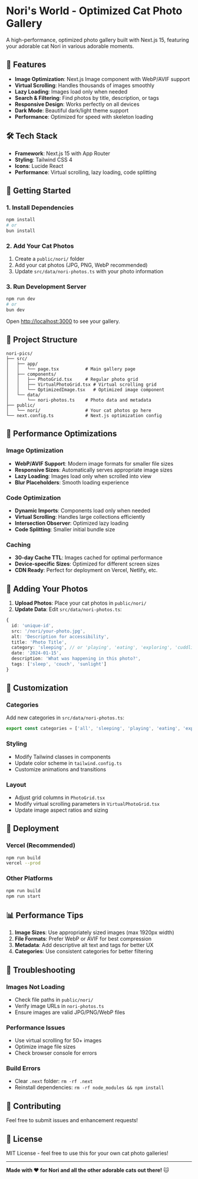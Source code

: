 # Nori's World - Optimized Cat Photo Gallery

A high-performance, optimized photo gallery built with Next.js 15, featuring your adorable cat Nori in various adorable moments.

## 🚀 Features

- **Image Optimization**: Next.js Image component with WebP/AVIF support
- **Virtual Scrolling**: Handles thousands of images smoothly
- **Lazy Loading**: Images load only when needed
- **Search & Filtering**: Find photos by title, description, or tags
- **Responsive Design**: Works perfectly on all devices
- **Dark Mode**: Beautiful dark/light theme support
- **Performance**: Optimized for speed with skeleton loading

## 🛠️ Tech Stack

- **Framework**: Next.js 15 with App Router
- **Styling**: Tailwind CSS 4
- **Icons**: Lucide React
- **Performance**: Virtual scrolling, lazy loading, code splitting

## 📸 Getting Started

### 1. Install Dependencies

```bash
npm install
# or
bun install
```

### 2. Add Your Cat Photos

1. Create a `public/nori/` folder
2. Add your cat photos (JPG, PNG, WebP recommended)
3. Update `src/data/nori-photos.ts` with your photo information

### 3. Run Development Server

```bash
npm run dev
# or
bun dev
```

Open [http://localhost:3000](http://localhost:3000) to see your gallery.

## 📁 Project Structure

```
nori-pics/
├── src/
│   ├── app/
│   │   └── page.tsx          # Main gallery page
│   ├── components/
│   │   ├── PhotoGrid.tsx     # Regular photo grid
│   │   ├── VirtualPhotoGrid.tsx # Virtual scrolling grid
│   │   └── OptimizedImage.tsx   # Optimized image component
│   └── data/
│       └── nori-photos.ts    # Photo data and metadata
├── public/
│   └── nori/                 # Your cat photos go here
└── next.config.ts            # Next.js optimization config
```

## 🎯 Performance Optimizations

### Image Optimization
- **WebP/AVIF Support**: Modern image formats for smaller file sizes
- **Responsive Sizes**: Automatically serves appropriate image sizes
- **Lazy Loading**: Images load only when scrolled into view
- **Blur Placeholders**: Smooth loading experience

### Code Optimization
- **Dynamic Imports**: Components load only when needed
- **Virtual Scrolling**: Handles large collections efficiently
- **Intersection Observer**: Optimized lazy loading
- **Code Splitting**: Smaller initial bundle size

### Caching
- **30-day Cache TTL**: Images cached for optimal performance
- **Device-specific Sizes**: Optimized for different screen sizes
- **CDN Ready**: Perfect for deployment on Vercel, Netlify, etc.

## 📱 Adding Your Photos

1. **Upload Photos**: Place your cat photos in `public/nori/`
2. **Update Data**: Edit `src/data/nori-photos.ts`:

```typescript
{
  id: 'unique-id',
  src: '/nori/your-photo.jpg',
  alt: 'Description for accessibility',
  title: 'Photo Title',
  category: 'sleeping', // or 'playing', 'eating', 'exploring', 'cuddling'
  date: '2024-01-15',
  description: 'What was happening in this photo?',
  tags: ['sleep', 'couch', 'sunlight']
}
```

## 🎨 Customization

### Categories
Add new categories in `src/data/nori-photos.ts`:
```typescript
export const categories = ['all', 'sleeping', 'playing', 'eating', 'exploring', 'cuddling', 'your-new-category'] as const;
```

### Styling
- Modify Tailwind classes in components
- Update color scheme in `tailwind.config.ts`
- Customize animations and transitions

### Layout
- Adjust grid columns in `PhotoGrid.tsx`
- Modify virtual scrolling parameters in `VirtualPhotoGrid.tsx`
- Update image aspect ratios and sizing

## 🚀 Deployment

### Vercel (Recommended)
```bash
npm run build
vercel --prod
```

### Other Platforms
```bash
npm run build
npm run start
```

## 📊 Performance Tips

1. **Image Sizes**: Use appropriately sized images (max 1920px width)
2. **File Formats**: Prefer WebP or AVIF for best compression
3. **Metadata**: Add descriptive alt text and tags for better UX
4. **Categories**: Use consistent categories for better filtering

## 🐛 Troubleshooting

### Images Not Loading
- Check file paths in `public/nori/`
- Verify image URLs in `nori-photos.ts`
- Ensure images are valid JPG/PNG/WebP files

### Performance Issues
- Use virtual scrolling for 50+ images
- Optimize image file sizes
- Check browser console for errors

### Build Errors
- Clear `.next` folder: `rm -rf .next`
- Reinstall dependencies: `rm -rf node_modules && npm install`

## 🤝 Contributing

Feel free to submit issues and enhancement requests!

## 📄 License

MIT License - feel free to use this for your own cat photo galleries!

---

**Made with ❤️ for Nori and all the other adorable cats out there!** 🐱
